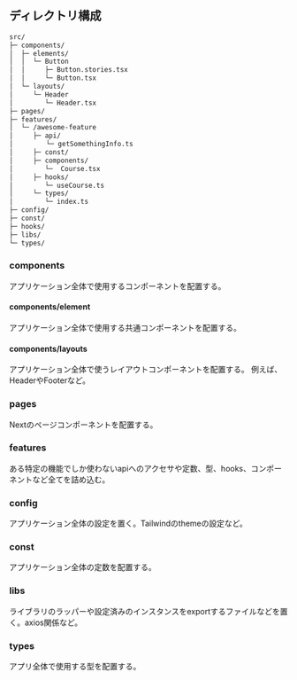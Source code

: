 ## ディレクトリ構成

```bash
src/
├─ components/
│  ├─ elements/
│  │  └─ Button
│  │     ├─ Button.stories.tsx
│  │     └─ Button.tsx
│  └─ layouts/
│     └─ Header
│        └─ Header.tsx
├─ pages/
├─ features/
│  └─ /awesome-feature
│     ├─ api/
│　　　　　└─ getSomethingInfo.ts
│     ├─ const/
│     ├─ components/
│        └─  Course.tsx
│     ├─ hooks/
│        └─ useCourse.ts
│     └─ types/
│        └─ index.ts
├─ config/
├─ const/
├─ hooks/
├─ libs/
└─ types/
```

### components
アプリケーション全体で使用するコンポーネントを配置する。

#### components/element
アプリケーション全体で使用する共通コンポーネントを配置する。

#### components/layouts
アプリケーション全体で使うレイアウトコンポーネントを配置する。
例えば、HeaderやFooterなど。

### pages
Nextのページコンポーネントを配置する。

### features
ある特定の機能でしか使わないapiへのアクセサや定数、型、hooks、コンポーネントなど全てを詰め込む。

### config
アプリケーション全体の設定を置く。Tailwindのthemeの設定など。

### const
アプリケーション全体の定数を配置する。

### libs
ライブラリのラッパーや設定済みのインスタンスをexportするファイルなどを置く。axios関係など。

### types
アプリ全体で使用する型を配置する。
